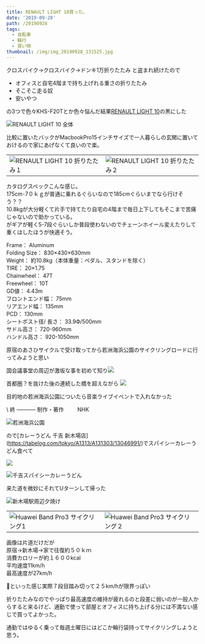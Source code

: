 ```yaml
---
title: RENAULT LIGHT 10買った。
date: '2019-09-28'
path: /20190928
tags:
  - 自転車
  - 輪行
  - 買い物
thumbnail: /img/img_20190928_131525.jpg
---
```

クロスバイク→クロスバイク→ドンキ1万折りたたみ 
と盗まれ続けたので

* オフィスと自宅4階まで持ち上げれる重さの折りたたみ
* そこそこ走る奴
* 安いやつ

の3つで色々KHS-F20Tとか色々悩んだ結果[RENAULT LIGHT 10](https://amzn.to/2oaCWEU)の黒にした

![RENAULT LIGHT 10 全体](/img/img_20190928_131525.jpg)

比較に置いたバックがMacbookPro15インチサイズで一人暮らしの玄関に置いておけるので家にあげなくて良いので楽。

|                                                          |                                                          |
| -------------------------------------------------------- | -------------------------------------------------------- |
| ![RENAULT LIGHT 10 折りたたみ１](/img/img_20190929_153800.jpg) | ![RENAULT LIGHT 10 折りたたみ２](/img/img_20190928_182204.jpg) |

カタログスペックこんな感じ。\
175cm･7０ｋｇが普通に乗れるぐらいなので185cmぐらいまでなら行けそう？？\
10.8kgが大分軽くて片手で持てたり自宅の4階まで毎日上下してもそこまで苦痛じゃないので助かっている。\
がギアが軽く5-7段ぐらいしか普段使わないのでチェーンホイール変えたりして重くはしたほうが快適そう。

Frame： Aluminum\
Folding Size： 830×430×630mm\
Weight： 約10.8kg（本体重量：ペダル、スタンドを除く）\
TIRE： 20×1.75\
Chainwheel： 47T\
Freewheel： 10T\
GD値： 4.43m\
フロントエンド幅： 75mm\
リアエンド幅： 135mm\
PCD： 130mm\
シートポスト径/ 長さ： 33.9Ф/500mm\
サドル高さ： 720-960mm\
ハンドル高さ： 920-1050mm  

原宿のあさひサイクルで受け取ってから若洲海浜公園のサイクリングロードに行ってみようと思い  

国会議事堂の周辺が激坂な事を初めて知り![](/img/img_20190928_134605.jpg)

首都圏？を抜けた後の連続した橋を超えながら
![](/img/img_20190928_141258.jpg)

目的地の若洲海浜公園についたら音楽ライブイベントで入れなかった

\    終
─────
制作・著作
　　   NHK

![若洲海浜公園](/img/img_20190928_151217-1-.jpg)

ので\[カレーうどん 千吉 新木場店](https://tabelog.com/tokyo/A1313/A131303/13046991/)でスパイシーカレーうどん食べて

![](/img/img_20190928_161725.jpg)


![千吉スパイシーカレーうどん](/img/00100lportrait_00100_burst20190928154835081_cover.jpg)

来た道を微妙にそれてUターンして帰った

![新木場駅周辺夕焼け](/img/img_20190928_162516.jpg)

|                                                                    |                                                                    |
| ------------------------------------------------------------------ | ------------------------------------------------------------------ |
| ![Huawei Band Pro3 サイクリング1](/img/スクリーンショット-2019-10-04-1.25.15.png) | ![Huawei Band Pro3 サイクリング２](/img/スクリーンショット-2019-10-04-1.26.02.png) |

画像は片道だけだが\
原宿->新木場->家で往復約５０ｋｍ\
消費カロリーが約１６００kcal\
平均速度11km/h\
最高速度が27km/h

といった感じ実際７段目踏み切って２５km/hが限界っぽい

折りたたみなのでやっぱり最高速度の維持が疲れるのと段差に弱いのが一般人からすると来るけど、通勤で使って部屋とオフィスに持ち上げる分には不満ない感じで買ってよかった。

通勤ではゆるく乗って毎週土曜日にはどこか輪行袋持ってサイクリングしようと思う。
